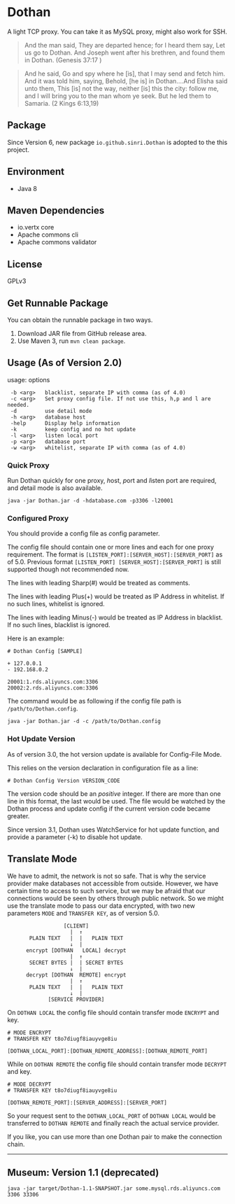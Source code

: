 # Dothan

A light TCP proxy. You can take it as MySQL proxy, might also work for SSH.

> And the man said, They are departed hence; for I heard them say, Let us go to Dothan. And Joseph went after his brethren, and found them in Dothan. (Genesis 37:17 )

> And he said, Go and spy where he [is], that I may send and fetch him. And it was told him, saying, Behold, [he is] in Dothan....And Elisha said unto them, This [is] not the way, neither [is] this the city: follow me, and I will bring you to the man whom ye seek. But he led them to Samaria. (2 Kings 6:13,19)

## Package

Since Version 6, new package `io.github.sinri.Dothan` is adopted to the this project.

## Environment

* Java 8

## Maven Dependencies

* io.vertx core
* Apache commons cli
* Apache commons validator

## License

GPLv3

## Get Runnable Package

You can obtain the runnable package in two ways.

1. Download JAR file from GitHub release area.
1. Use Maven 3, run `mvn clean package`. 


## Usage (As of Version 2.0)

usage: options

     -b <arg>   blacklist, separate IP with comma (as of 4.0)
     -c <arg>   Set proxy config file. If not use this, h,p and l are needed.
     -d         use detail mode
     -h <arg>   database host
     -help      Display help information
     -k         keep config and no hot update
     -l <arg>   listen local port
     -p <arg>   database port
     -w <arg>   whitelist, separate IP with comma (as of 4.0)

### Quick Proxy 

Run Dothan quickly for one proxy, *h*ost, *p*ort and *l*isten port are required, and *d*etail mode is also available.

    java -jar Dothan.jar -d -hdatabase.com -p3306 -l20001

### Configured Proxy

You should provide a config file as *c*onfig parameter.

The config file should contain one or more lines and each for one proxy requirement.
The format is `[LISTEN_PORT]:[SERVER_HOST]:[SERVER_PORT]` as of 5.0. 
Previous format `[LISTEN_PORT] [SERVER_HOST]:[SERVER_PORT]` is still supported though not recommended now. 

The lines with leading Sharp(#) would be treated as comments. 

The lines with leading Plus(+) would be treated as IP Address in whitelist. If no such lines, whitelist is ignored.

The lines with leading Minus(-) would be treated as IP Address in blacklist. If no such lines, blacklist is ignored.

Here is an example:

````
# Dothan Config [SAMPLE]

+ 127.0.0.1
- 192.168.0.2

20001:1.rds.aliyuncs.com:3306
20002:2.rds.aliyuncs.com:3306
````

The command would be as following if the config file path is  `/path/to/Dothan.config`.

    java -jar Dothan.jar -d -c /path/to/Dothan.config

### Hot Update Version

As of version 3.0, the hot version update is available for Config-File Mode.

This relies on the version declaration in configuration file as a line:

    # Dothan Config Version VERSION_CODE

The version code should be an *positive* integer. 
If there are more than one line in this format, the last would be used. 
The file would be watched by the Dothan process and update config if the current version code became greater.

Since version 3.1, Dothan uses WatchService for hot update function, and provide a parameter (-k) to disable hot update.

## Translate Mode

We have to admit, the network is not so safe. That is why the service provider make databases not accessible from outside.
However, we have certain time to access to such service, but we may be afraid that our connections would be seen by others through public network.
So we might use the translate mode to pass our data encrypted, with two new parameters `MODE` and `TRANSFER KEY`, as of version 5.0.

````
                  [CLIENT] 
                    |  ↑
       PLAIN TEXT   |  |   PLAIN TEXT
                    ↓  |
      encrypt [DOTHAN   LOCAL] decrypt
                    |  ↑
       SECRET BYTES |  | SECRET BYTES
                    ↓  |
      decrypt [DOTHAN  REMOTE] encrypt
                    |  ↑
       PLAIN TEXT   |  |   PLAIN TEXT
                    ↓  |
             [SERVICE PROVIDER]
````

On `DOTHAN LOCAL` the config file should contain transfer mode `ENCRYPT` and key.

```
# MODE ENCRYPT
# TRANSFER KEY t8o7diugf8iauyvge8iu

[DOTHAN_LOCAL_PORT]:[DOTHAN_REMOTE_ADDRESS]:[DOTHAN_REMOTE_PORT]

```

While on `DOTHAN REMOTE` the config file should contain transfer mode `DECRYPT` and key.

```
# MODE DECRYPT
# TRANSFER KEY t8o7diugf8iauyvge8iu

[DOTHAN_REMOTE_PORT]:[SERVER_ADDRESS]:[SERVER_PORT]

```

So your request sent to the `DOTHAN_LOCAL_PORT` of `DOTHAN LOCAL` would be transferred to `DOTHAN REMOTE` and finally reach the actual service provider. 

If you like, you can use more than one Dothan pair to make the connection chain.

----

## Museum: Version 1.1 (deprecated)

    java -jar target/Dothan-1.1-SNAPSHOT.jar some.mysql.rds.aliyuncs.com 3306 33306
